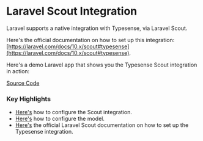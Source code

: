 # Laravel Scout Integration

Laravel supports a native integration with Typesense, via Laravel Scout. 

Here's the official documentation on how to set up this integration: [https://laravel.com/docs/10.x/scout#typesense](https://laravel.com/docs/10.x/scout#typesense).  

Here's a demo Laravel app that shows you the Typesense Scout integration in action:

[Source Code](https://github.com/typesense/user-admin-search-laravel-demo)

### Key Highlights

- [Here's](https://github.com/typesense/user-admin-search-laravel-demo/blob/bf8dc96074cf29f2862b007c5849c7e51daf623e/config/scout.php#L145-L207) how to configure the Scout integration.
- [Here's](https://github.com/typesense/user-admin-search-laravel-demo/blob/bf8dc96074cf29f2862b007c5849c7e51daf623e/app/Models/User.php#L48-L59) how to configure the model.
- [Here's](https://laravel.com/docs/10.x/scout#typesense) the official Laravel Scout documentation on how to set up the Typesense integration.